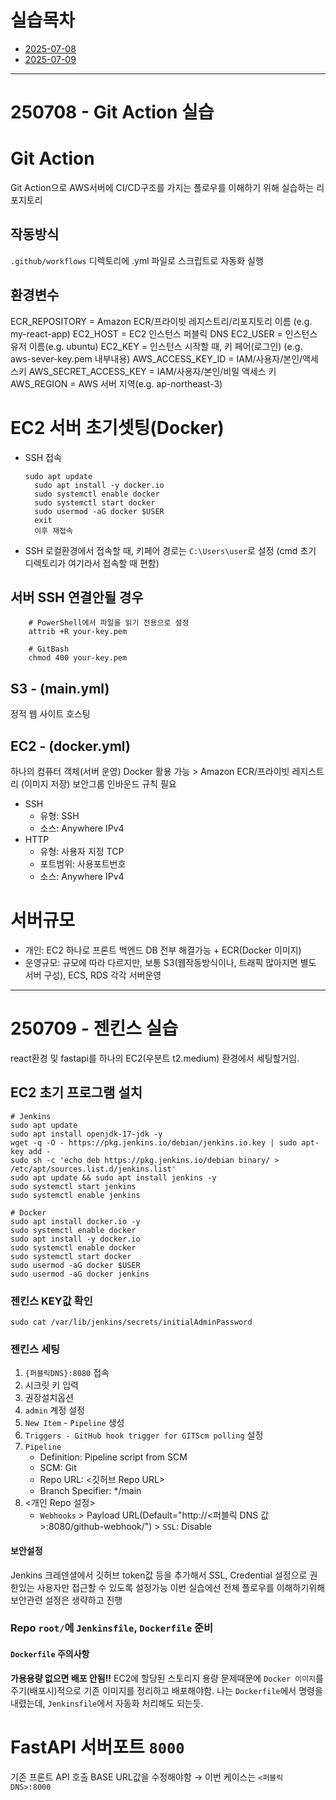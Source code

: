 # 실습목차
- [2025-07-08](#250708-git-action-실습)
- [2025-07-09](#250709-jenkins-실습)

---

# 250708 - Git Action 실습
# Git Action
Git Action으로 AWS서버에 CI/CD구조를 가지는 플로우를 이해하기 위해 실습하는 리포지토리

## 작동방식
`.github/workflows` 디렉토리에 .yml 파일로 스크립트로 자동화 실행

## 환경변수
ECR_REPOSITORY          = Amazon ECR/프라이빗 레지스트리/리포지토리 이름 (e.g. my-react-app)
EC2_HOST                = EC2 인스턴스 퍼블릭 DNS
EC2_USER                = 인스턴스 유저 이름(e.g. ubuntu)
EC2_KEY                 = 인스턴스 시작할 때, 키 페어(로그인) (e.g. aws-sever-key.pem 내부내용)
AWS_ACCESS_KEY_ID       = IAM/사용자/본인/액세스키
AWS_SECRET_ACCESS_KEY   = IAM/사용자/본인/비밀 액세스 키
AWS_REGION              = AWS 서버 지역(e.g. ap-northeast-3)

# EC2 서버 초기셋팅(Docker)
- SSH 접속
  ```
  sudo apt update
    sudo apt install -y docker.io
    sudo systemctl enable docker
    sudo systemctl start docker
    sudo usermod -aG docker $USER
    exit
    이후 재접속
  ```
- SSH 로컬환경에서 접속할 때, 키페어 경로는 `C:\Users\user`로 설정 (cmd 초기 디렉토리가 여기라서 접속할 때 편함)

## 서버 SSH 연결안될 경우
```
    # PowerShell에서 파일을 읽기 전용으로 설정
    attrib +R your-key.pem
    
    # GitBash 
    chmod 400 your-key.pem

```

## S3 - (main.yml)
정적 웹 사이트 호스팅
## EC2 - (docker.yml)
하나의 컴퓨터 객체(서버 운영)
Docker 활용 가능 > Amazon ECR/프라이빗 레지스트리 (이미지 저장)
보안그룹 인바운드 규칙 필요
- SSH
  - 유형: SSH
  - 소스: Anywhere IPv4
- HTTP
  - 유형: 사용자 지정 TCP
  - 포트범위: 사용포트번호
  - 소스: Anywhere IPv4

# 서버규모
- 개인: EC2 하나로 프론트 백엔드 DB 전부 해결가능 + ECR(Docker 이미지)
- 운영규모: 규모에 따라 다르지만, 보통 S3(웹작동방식이나, 트래픽 많아지면 별도 서버 구성), ECS, RDS 각각 서버운영

---

# 250709 - 젠킨스 실습
react환경 및 fastapi를 하나의 EC2(우분트 t2.medium) 환경에서 세팅할거임.

## EC2 초기 프로그램 설치
```SSH
# Jenkins
sudo apt update
sudo apt install openjdk-17-jdk -y
wget -q -O - https://pkg.jenkins.io/debian/jenkins.io.key | sudo apt-key add -
sudo sh -c 'echo deb https://pkg.jenkins.io/debian binary/ > /etc/apt/sources.list.d/jenkins.list'
sudo apt update && sudo apt install jenkins -y
sudo systemctl start jenkins
sudo systemctl enable jenkins

# Docker
sudo apt install docker.io -y
sudo systemctl enable docker
sudo apt install -y docker.io
sudo systemctl enable docker
sudo systemctl start docker
sudo usermod -aG docker $USER
sudo usermod -aG docker jenkins
```

### 젠킨스 KEY값 확인
```
sudo cat /var/lib/jenkins/secrets/initialAdminPassword
```

### 젠킨스 세팅
1. `{퍼블릭DNS}:8080` 접속
2. 시크릿 키 입력
3. 권장설치옵션
4. `admin` 계정 설정
5. `New Item` - `Pipeline` 생성
6. `Triggers - GitHub hook trigger for GITScm polling` 설정
7. `Pipeline`
   - Definition: Pipeline script from SCM
   - SCM: Git
   - Repo URL: <깃허브 Repo URL>
   - Branch Specifier: */main
8. <개인 Repo 설정>
   - `Webhooks` > Payload URL(Default="http://<퍼블릭 DNS 값>:8080/github-webhook/") > `SSL`: Disable
  
#### 보안설정
Jenkins 크레덴셜에서 깃허브 token값 등을 추가해서 SSL, Credential 설정으로 권한있는 사용자만 접근할 수 있도록 설정가능
이번 실습에선 전체 플로우를 이해하기위해 보안관련 설정은 생략하고 진행

### Repo `root/`에 `Jenkinsfile`, `Dockerfile` 준비

#### `Dockerfile` 주의사항
**가용용량 없으면 배포 안됨!!**
EC2에 할당된 스토리지 용량 문제때문에 `Docker 이미지`를 주기(배포시)적으로 기존 이미지를 정리하고 배포해야함. 
나는 `Dockerfile`에서 명령을 내렸는데, `Jenkinsfile`에서 자동화 처리해도 되는듯.


# FastAPI 서버포트 `8000`
기존 프론트 API 호출 BASE URL값을 수정해야함 → 이번 케이스는 `<퍼블릭 DNS>:8000`